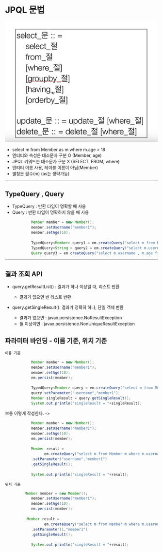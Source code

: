 # JPQL 문법

![img.png](img.png)

- select m from Member as m where m.age > 18
- 엔티티와 속성은 대소문자 구분 O (Member, age)
- JPQL 키워드는 대소문자 구분 X (SELECT, FROM, where)
- 엔티티 이름 사용, 테이블 이름이 아님(Member)
- 별칭은 핋수(m) (as는 생략가능)


*************

## TypeQuery , Query

- TypeQuery : 반환 타입이 명확할 때 사용
- Query : 반환 타입이 명확하지 않을 때 사용

```java
            Member member = new Member();
            member.setUsername("member1");
            member.setAge(10);

            TypedQuery<Member> query1 = em.createQuery("select m from Member m", Member.class);
            TypedQuery<String > query2 = em.createQuery("select m.username from Member m", String.class);
            Query query3 = em.createQuery("select m.username , m.age from Member m");
```

************

## 결과 조회 API

- query.getResultList() : 결과가 하나 이상일 때, 리스트 반환
    - 결과가 없으면 빈 리스트 반환
    
- query.getSingleResult(): 결과가 정확히 하나, 단일 객체 반환
    - 결과가 없으면 : javax.persistence.NoResultException
    - 둘 이상이면 : javax.persistence.NonUniqueResultException
    
## 파라미터 바인딩 - 이름 기준, 위치 기준

`이름 기준`

```java
            Member member = new Member();
            member.setUsername("member1");
            member.setAge(10);
            em.persist(member);

            TypedQuery<Member> query = em.createQuery("select m from Member m where m.username = :username", Member.class);
            query.setParameter("username","member1");
            Member singleResult = query.getSingleResult();
            System.out.println("singleResult = "+singleResult);
```

보통 이렇게 작성한다.
-> 

```java
            Member member = new Member();
            member.setUsername("member1");
            member.setAge(10);
            em.persist(member);

            Member result = 
                  em.createQuery("select m from Member m where m.username = :username", Member.class)
            .setParameter("username","member1")
            .getSingleResult();
          
            System.out.println("singleResult = "+result);
```

`위치 기준`

```java
         Member member = new Member();
            member.setUsername("member1");
            member.setAge(10);
            em.persist(member);

          Member result =
                  em.createQuery("select m from Member m where m.username = :?1", Member.class)
            .setParameter(1,"member1")
            .getSingleResult();

            System.out.println("singleResult = "+result);

```